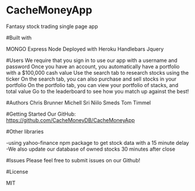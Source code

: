 # CacheMoneyApp
Fantasy stock trading single page app

#Built with

MONGO
Express
Node
Deployed with Heroku
Handlebars
Jquery

#Users
We require that you sign in to use our app with a username and password
Once you have an account, you automatically have a portfolio with a $100,000 cash value
Use the search tab to research stocks using the ticker
On the search tab, you can also purchase and sell stocks in your portfolio
On the portfolio tab, you can view your portfolio of stacks, and total value
Go to the leaderboard to see how you match up against the best!


#Authors
Chris Brunner
Michell Sri
Niilo Smeds
Tom Timmel

#Getting Started
Our GitHub: https://github.com/CacheMoneyDB/CacheMoneyApp


#Other libraries

-using yahoo-finance npm package to get stock data with a 15 minute delay
-We also update our database of owned stocks 30 minutes after close 

#Issues
Please feel free to submit issues on our Github!

#License

MIT